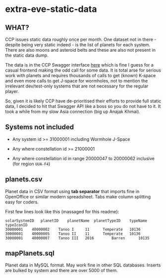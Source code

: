 # extra-eve-static-data

## WHAT?

CCP issues static data roughly once per month. One dataset not in there - despite being very static indeed - is the list of planets for each system. There are also moons and asteroid belts and these are also not present in the static data dump.

The data is in the CCP Swagger interface [here](https://esi.evetech.net/ui/?version=latest#) which is fine I guess for a casual frontend making the odd call for some data. It is total arse for serious work with planets and requires thousands of calls to get (known) K-space and even more calls to get J-space for wormholes, not to mention the irrelevant dev/test-only systems that are not necessary for the regular player.

So, given it is likely CCP have de-prioritised their efforts to provide full static data, I decided to hit that Swagger API like a boss so you do not have to it. It took a while from my slow Asia connection (big up Anajak Khmai).


## Systems not included

* Any system id >= 31000001 including Wormhole J-Space

* Any where constellation id >= 21000001

* Any where constellation id in range 20000047 to 20000062 inclusive (for region `UUA-F4`)


## planets.csv

Planet data in CSV format using **tab separator** that imports fine in OpenOffice or similar modern spreadsheet. Tabs make column splitting easy for coders.

First few lines look like this (massaged for this readme):

```
solarSystemID	planetID	planetName	planetTypeID	typeName		typeIconID
30000001	40000002	Tanoo I		11		Temperate	10136
30000001	40000005	Tanoo II	11		Temperate	10136
30000001	40000007	Tanoo III	2016		Barren		10135
```


## mapPlanets.sql

Planet data in MySQL format. May work fine in other SQL databases. Inserts are bulked by system and there are over 5000 of them.